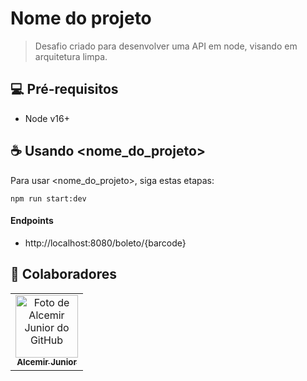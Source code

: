 # Nome do projeto

> Desafio criado para desenvolver uma API em node, visando em arquitetura limpa.

## 💻 Pré-requisitos

* Node v16+

## ☕ Usando <nome_do_projeto>

Para usar <nome_do_projeto>, siga estas etapas:

```
npm run start:dev
```

#### Endpoints

* http://localhost:8080/boleto/{barcode}

## 🤝 Colaboradores

<table>
  <tr>
    <td align="center">
      <a href="#">
        <img src="https://avatars.githubusercontent.com/u/17851529" width="100px;" alt="Foto de Alcemir Junior do GitHub"/><br>
        <sub>
          <b>Alcemir Junior</b>
        </sub>
      </a>
    </td>
  </tr>
</table>

